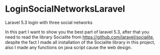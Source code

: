 # LoginSocialNetworksLaravel
Laravel 5.3 login with three social networks 

In this part I want to show you the best part of laravel 5.3, after that you need to read the library Socialite from https://github.com/laravel/socialite, despite the fact I made all installation of the Socialite library in this project, also I made any functions on java script cause the web design.
